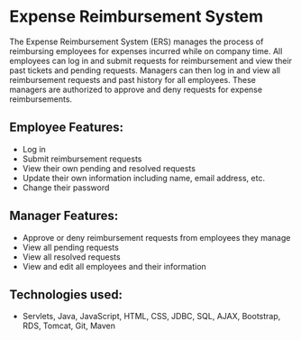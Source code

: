 
# Expense Reimbursement System

The Expense Reimbursement System (ERS) manages the process of reimbursing employees for expenses incurred while on company time. All employees can log in and submit requests for reimbursement and view their past tickets and pending requests. Managers can then log in and view all reimbursement requests and past history for all employees. These managers are authorized to approve and deny requests for expense reimbursements.

## Employee Features:

- Log in
- Submit reimbursement requests
- View their own pending and resolved requests
- Update their own information including name, email address, etc.
- Change their password

## Manager Features:

- Approve or deny reimbursement requests from employees they manage
- View all pending requests
- View all resolved requests
- View and edit all employees and their information

## Technologies used:

- Servlets, Java, JavaScript, HTML, CSS, JDBC, SQL, AJAX, Bootstrap, RDS, Tomcat, Git, Maven
